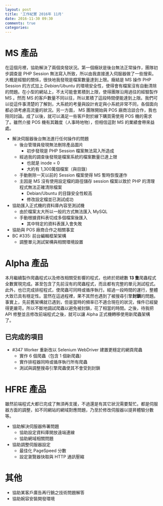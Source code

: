 ```yaml
---
layout: post
title: '工作紀實 2016年 11月'
date: 2016-11-30 09:30
comments: true
categories: 
---
```

# MS 產品

在這個月裡，協助解決了兩個突發狀況。第一個癥狀是後台無法正常操作，團隊初步調查是 PHP Session 無法寫入所致，所以由我直接進入伺服器做了一些搜索。大概是經驗的關係，很快地我發現是檔案數量達到上限。癥結是 MS 操作 PHP Session 的方式加上 *Debian/Ubuntu* 的環境安全性，使得會有檔案沒有自動清除的問題。在小型的網站上，不太可能會累積到上限，使得團隊沿用過往的經驗製作 MS 。然而 MS 的客戶數量不同以往，所以累積了這段時間便能達到上限。我們可以從這件事清楚的了解到，大系統的考量與設計肯定與小系統非常不同，各個面向都必須考慮高流量的狀況。另一方面， MS 團隊開始與 POS 廠商洽談合作，我也陪同討論。成了以後，就可以滿足一些客戶對於線下購買需使用 POS 機的需求了。雖然介接 POS 機有其難度（人事時地物），但相信這對 MS 的業績會帶來益處。

* 解決伺服器後台無法進行任何操作的問題
    + 後台管理員發現無法刪除產品圖片
        - 初步發現是 PHP Session 檔案無法寫入所造成
    + 經過我的調查後發現是檔案系統的檔案數量已達上限
        - 也就是 inode = 0
        - 大約有 1,300萬個檔案（與目錄）
    + 手動刪除一天以前的 Session 檔案使得 MS 暫時恢復運作
    + 主因是 MS 沒有使用設定檔的路徑儲存 session 檔案以致於 PHP 的清理程式無法正確清除檔案
        - Debian/Ubuntu 的目錄安全性較高 
        - 修改設定檔並已測試成功
* 協助匯入正式機的資料庫內容至測試機
    + 由於檔案太大所以一般的方式無法匯入 MySQL
    + 手動根據資料表切成多個檔案後匯入
        - 其中特定的資料表匯入會失敗
* 協助與 POS 廠商合作之相關事宜
* BC #335: 前台編輯框架架構
    + 調整單元測試架構與相關環境設置

# Alpha 產品

本月繼續製作爬蟲程式以及修改相關受影響的程式，也終於把總數 **13 隻**爬蟲程式全數實現完成。甚至包含了先前沒有的爬蟲程式，而且都有完整的單元測試程式。此外，也已完成排程程式，使爬蟲可同時或循序執行。經過一段時間的運行，整體大致已具有穩定性。當然在這過程裡，果不其然也遇到了被搜尋引擎**封鎖**的問題。事實上，先前舊架構就已遇到，但是當時的頻率已不適合現在的狀況，條件已經變得更嚴苛。所以不斷地調試爬蟲以避免被封鎖，花了相當的時間。之後，待我把 API 修整並且修改前端程式之後，就可以讓 Alpha 正式機轉移使用新爬蟲架構了。

## 已完成的項目

* #347 Worker 重新改以 Selenium WebDriver 建置更穩定的網頁爬蟲
    + 實作 6 個爬蟲（包含 1 個新爬蟲）
    + 實作排程器同時或循序執行所有爬蟲
    + 測試與調整搜尋引擎爬蟲使其不會受到封鎖

# HFRE 產品

雖然前端程式大都已完成了無須再支援，不過還是有其它狀況需要幫忙。都是伺服器方面的調整，如不同網站的網域對應問題，乃至於修改伺服器以提昇體驗分數等。

* 協助解決伺服器佈署問題
    + 協助設定資料庫開放遠端連線
    + 協助網域相關問題
* 協助調整伺服器設定
    + 最佳化 PageSpeed 分數
    + 設定瀏覽器快取與 HTTP 通訊壓縮

# 其他

* 協助某客戶廣告再行銷之技術問題解答
* 協助婉容安裝開發環境

